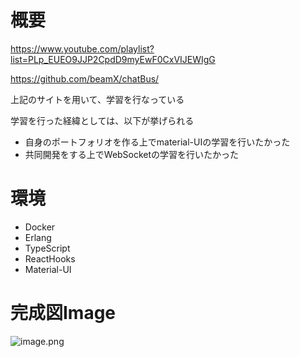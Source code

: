 # 概要

https://www.youtube.com/playlist?list=PLp_EUEO9JJP2CpdD9myEwF0CxVIJEWIgG

https://github.com/beamX/chatBus/

上記のサイトを用いて、学習を行なっている

学習を行った経緯としては、以下が挙げられる

* 自身のポートフォリオを作る上でmaterial-UIの学習を行いたかった
* 共同開発をする上でWebSocketの学習を行いたかった

# 環境

- Docker
- Erlang
- TypeScript
- ReactHooks
- Material-UI

# 完成図Image

![image.png](https://qiita-image-store.s3.ap-northeast-1.amazonaws.com/0/759535/5a2b30f6-cea5-3091-1857-fcac28d2c5ab.png)
